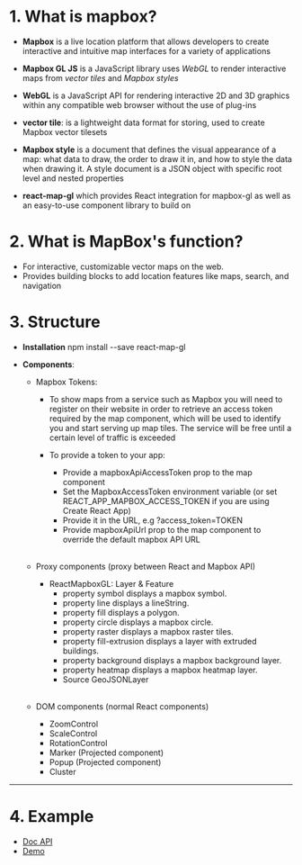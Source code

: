 
# 1. What is mapbox?
- **Mapbox** is a live location platform that allows developers to create interactive and intuitive map interfaces for a variety of applications
- **Mapbox GL JS** is a JavaScript library uses *WebGL* to render interactive maps from *vector tiles* and *Mapbox styles*
- **WebGL** is a JavaScript API for rendering interactive 2D and 3D graphics within any compatible web browser without the use of plug-ins
- **vector tile**: is a lightweight data format for storing, used to create Mapbox vector tilesets
- **Mapbox style** is a document that defines the visual appearance of a map: what data to draw, the order to draw it in, and how to style the data when drawing it. A style document is a JSON object with specific root level and nested properties
	
- **react-map-gl** which provides React integration for mapbox-gl as well as an easy-to-use component library to build on

# 2. What is MapBox's function?
- For interactive, customizable vector maps on the web.
- Provides building blocks to add location features like maps, search, and navigation
# 3. Structure

- **Installation**
	npm install --save react-map-gl
	<br />
	
- **Components**:
	+ Mapbox Tokens: 
		* <p>To show maps from a service such as Mapbox you will need to 
			register on their website in order to retrieve an access token 
			required by the map component, which will be used to identify 
			you and start serving up map tiles. The service will be free 
			until a certain level of traffic is exceeded</p>
		
		* To provide a token to your app:
			- Provide a mapboxApiAccessToken prop to the map component
			- Set the MapboxAccessToken environment variable (or set REACT_APP_MAPBOX_ACCESS_TOKEN if you are using Create React App)
			- Provide it in the URL, e.g ?access_token=TOKEN
			- Provide mapboxApiUrl prop to the map component to override the default mapbox API URL
		<br />
		
	+ Proxy components (proxy between React and Mapbox API)
		* ReactMapboxGL:
		Layer & Feature
			* property symbol displays a mapbox symbol.
			* property line displays a lineString.
			* property fill displays a polygon.
			* property circle displays a mapbox circle.
			* property raster displays a mapbox raster tiles.
			* property fill-extrusion displays a layer with extruded buildings.
			* property background displays a mapbox background layer.
			* property heatmap displays a mapbox heatmap layer.
			* Source
		GeoJSONLayer
		<br />
	+ DOM components (normal React components)
		* ZoomControl
		* ScaleControl
		* RotationControl
		* Marker (Projected component)
		* Popup (Projected component)
		* Cluster
		
-------------------------------------------
# 4. Example
- [Doc API](https://github.com/alex3165/react-mapbox-gl/blob/master/docs/API.md)
- [Demo](https://github.com/alex3165/react-mapbox-gl/blob/master/example/src/demos/allShapes.tsx)